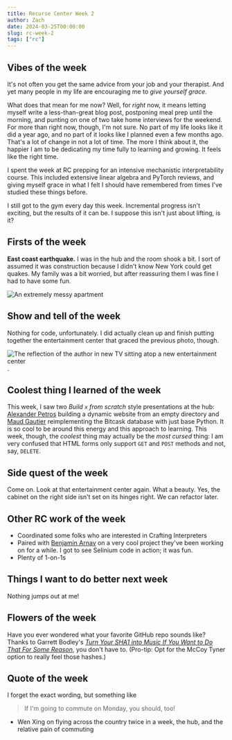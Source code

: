 ```yaml
---
title: Recurse Center Week 2
author: Zach
date: 2024-03-25T00:00:00
slug: rc-week-2
tags: ["rc"]
---
```



## Vibes of the week

It's not often you get the same advice from your job and your therapist. And yet many people in my life are encouraging me to _give yourself grace._

What does that mean for me now? Well, for _right_ now, it means letting myself write a less-than-great blog post, postponing meal prep until the morning, and punting on one of two take home interviews for the weekend. For more than right now, though, I'm not sure. No part of my life looks like it did a year ago, and no part of it looks like I planned even a few months ago. That's a lot of change in not a lot of time. The more I think about it, the happier I am to be dedicating my time fully to learning and growing. It feels like the right time.

I spent the week at RC prepping for an intensive mechanistic interpretability course. This included extensive linear algebra and PyTorch reviews, and giving myself grace in what I felt I should have remembered from times I've studied these things before.

I still got to the gym every day this week. Incremental progress isn't exciting, but the results of it can be. I suppose this isn't just about lifting, is it?

## Firsts of the week

**East coast earthquake.** I was in the hub and the room shook a bit. I sort of assumed it was construction because I didn't know New York could get quakes. My family was a bit worried, but after reassuring them I was fine I had to have some fun.

![An extremely messy apartment](/post/rc-week2/apartment.png)

## Show and tell of the week

Nothing for code, unfortunately. I did actually clean up and finish putting together the entertainment center that graced the previous photo, though.

![The reflection of the author in new TV sitting atop a new entertainment center](/post/rc-week2/tv.jpg).

## Coolest thing I learned of the week

This week, I saw two _Build `x` from scratch_ style presentations at the hub: [Alexander Petros](https://alexanderpetros.com/) building a dynamic website from an empty directory and [Maud Gautier](https://maudgautier.github.io/) reimplementing the Bitcask database with just base Python. It is so cool to be around this energy and this approach to learning. This week, though, the _coolest_ thing may actually be the _most cursed_ thing: I am very confused that HTML forms only support `GET` and `POST` methods and not, say, `DELETE`.

## Side quest of the week

Come on. Look at that entertainment center again. What a beauty. Yes, the cabinet on the right side isn't set on its hinges right. We can refactor later.

## Other RC work of the week
- Coordinated some folks who are interested in Crafting Interpreters
- Paired with [Benjamin Arnav](https://benjaminarnav.com) on a very cool project they've been working on for a while. I got to see Selinium code in action; it was fun.
- Plenty of 1-on-1s

## Things I want to do better next week

Nothing jumps out at me!

## Flowers of the week

Have you ever wondered what your favorite GitHub repo sounds like? Thanks to Garrett Bodley's _[Turn Your SHA1 into Music If You Want to Do That For Some Reason](https://garrett-bodley.github.io/SHAlala/)_, you don't have to. (Pro-tip: Opt for the McCoy Tyner option to really feel those hashes.)

## Quote of the week

I forget the exact wording, but something like
> If I'm going to commute on Monday, you should, too!
- Wen Xing on flying across the country twice in a week, the hub, and the relative pain of commuting
